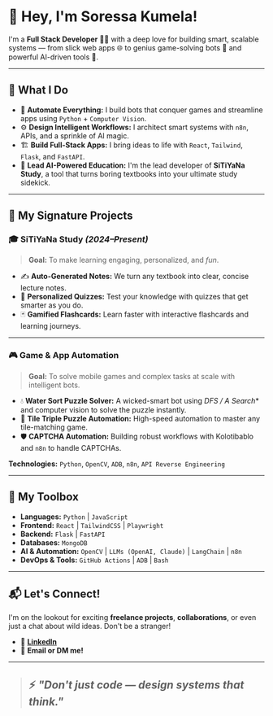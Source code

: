 # 👋 Hey, I'm Soressa Kumela!

I'm a **Full Stack Developer** 👨‍💻 with a deep love for building smart, scalable systems — from slick web apps 🌐 to genius game-solving bots 🤖 and powerful AI-driven tools 🧠.

---

## 🔧 What I Do

- 🦾 **Automate Everything:** I build bots that conquer games and streamline apps using `Python` + `Computer Vision`.
- ⚙️ **Design Intelligent Workflows:** I architect smart systems with `n8n`, APIs, and a sprinkle of AI magic.
- 🏗️ **Build Full-Stack Apps:** I bring ideas to life with `React`, `Tailwind`, `Flask`, and `FastAPI`.
- 🧠 **Lead AI-Powered Education:** I'm the lead developer of **SiTiYaNa Study**, a tool that turns boring textbooks into your ultimate study sidekick.

---

## 🚀 My Signature Projects

### 🎓 SiTiYaNa Study *(2024–Present)*
> **Goal:** To make learning engaging, personalized, and *fun*.
- ✍️ **Auto-Generated Notes:** We turn any textbook into clear, concise lecture notes.
- 🤔 **Personalized Quizzes:** Test your knowledge with quizzes that get smarter as you do.
- 🃏 **Gamified Flashcards:** Learn faster with interactive flashcards and learning journeys.

---

### 🎮 Game & App Automation
> **Goal:** To solve mobile games and complex tasks at scale with intelligent bots.

- 💧 **Water Sort Puzzle Solver:** A wicked-smart bot using **DFS / A* Search** and computer vision to solve the puzzle instantly.
- 🧩 **Tile Triple Puzzle Automation:** High-speed automation to master any tile-matching game.
- 🛡️ **CAPTCHA Automation:** Building robust workflows with Kolotibablo and `n8n` to handle CAPTCHAs.

**Technologies:** `Python`, `OpenCV`, `ADB`, `n8n`, `API Reverse Engineering`

---

## 🧰 My Toolbox

- **Languages:** `Python` | `JavaScript`
- **Frontend:** `React` | `TailwindCSS` | `Playwright`
- **Backend:** `Flask` | `FastAPI`
- **Databases:** `MongoDB`
- **AI & Automation:** `OpenCV` | `LLMs (OpenAI, Claude)` | `LangChain` | `n8n`
- **DevOps & Tools:** `GitHub Actions` | `ADB` | `Bash`

---

## 📬 Let's Connect!

I'm on the lookout for exciting **freelance projects**, **collaborations**, or even just a chat about wild ideas. Don't be a stranger!

- 💼 **[LinkedIn](https://www.linkedin.com/in/soressakumela)**
- 💌 **Email or DM me!**

---

> ## ⚡ *"Don't just code — design systems that think."*
